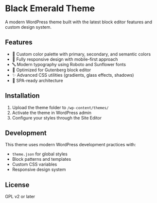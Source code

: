 # Black Emerald Theme

A modern WordPress theme built with the latest block editor features and custom design system.

## Features

- 🎨 Custom color palette with primary, secondary, and semantic colors
- 📱 Fully responsive design with mobile-first approach
- 🔤 Modern typography using Roboto and Sunflower fonts
- 🎯 Optimized for Gutenberg block editor
- ✨ Advanced CSS utilities (gradients, glass effects, shadows)
- 🚀 SPA-ready architecture

## Installation

1. Upload the theme folder to `/wp-content/themes/`
2. Activate the theme in WordPress admin
3. Configure your styles through the Site Editor

## Development

This theme uses modern WordPress development practices with:
- `theme.json` for global styles
- Block patterns and templates
- Custom CSS variables
- Responsive design system

## License

GPL v2 or later